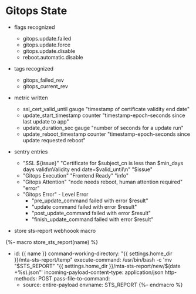 # Gitops State

+ flags recognized
  + gitops.update.failed
  + gitops.update.force
  + gitops.update.disable
  + reboot.automatic.disable

+ tags recognized
  + gitops_failed_rev
  + gitops_current_rev

+ metric written
  + ssl_cert_valid_until gauge "timestamp of certificate validity end date"
  + update_start_timestamp counter "timestamp-epoch-seconds since last update to app"
  + update_duration_sec gauge "number of seconds for a update run"
  + update_reboot_timestamp counter "timestamp-epoch-seconds since update requested reboot"

+ sentry entries
  + "SSL ${issue}" "Certificate for $subject_cn is less than $min_days days valid\nValidity end date=$valid_until\n" "$issue"
  + "Gitops Execution" "Frontend Ready" "info"
  + "Gitops Attention" "node needs reboot, human attention required" "error"
  + "Gitops Error" - Level Error
    + "pre_update_command failed with error $result"
    + "update command failed with error $result"
    + "post_update_command failed with error $result"
    + "finish_update_command failed with error $result"

+ store sts-report webhoook macro

{%- macro store_sts_report(name) %}
- id: {{ name }}
  command-working-directory: "{{ settings.home_dir }}/mta-sts-report/temp"
  execute-command: /usr/bin/bash -c 'mv "$STS_REPORT" "{{ settings.home_dir }}/mta-sts-report/new/$(date +%s).json"'
  incoming-payload-content-type: application/json
  http-methods: POST
  pass-file-to-command:
    - source: entire-payload
      envname: STS_REPORT
{%- endmacro %}
